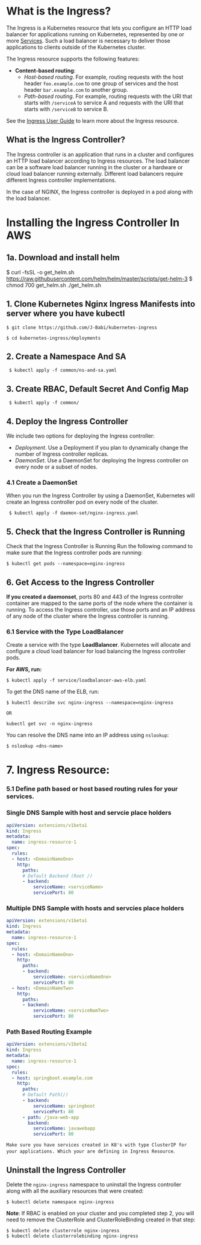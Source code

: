 # What is the Ingress?

The Ingress is a Kubernetes resource that lets you configure an HTTP load balancer for applications running on Kubernetes, represented by one or more [Services](https://kubernetes.io/docs/concepts/services-networking/service/). Such a load balancer is necessary to deliver those applications to clients outside of the Kubernetes cluster.

The Ingress resource supports the following features:
* **Content-based routing**:
    * *Host-based routing*. For example, routing requests with the host header `foo.example.com` to one group of services and the host header `bar.example.com` to another group.
    * *Path-based routing*. For example, routing requests with the URI that starts with `/serviceA` to service A and requests with the URI that starts with `/serviceB` to service B.

See the [Ingress User Guide](http://kubernetes.io/docs/user-guide/ingress/) to learn more about the Ingress resource.

## What is the Ingress Controller?

The Ingress controller is an application that runs in a cluster and configures an HTTP load balancer according to Ingress resources. The load balancer can be a software load balancer running in the cluster or a hardware or cloud load balancer running externally. Different load balancers require different Ingress controller implementations. 

In the case of NGINX, the Ingress controller is deployed in a pod along with the load balancer.


# Installing the Ingress Controller In AWS 

## 1a. Download and install helm
$ curl -fsSL -o get_helm.sh https://raw.githubusercontent.com/helm/helm/master/scripts/get-helm-3
$ chmod 700 get_helm.sh
  ./get_helm.sh

## 1. Clone Kubernetes Nginx Ingress Manifests into server where you have kubectl

```
$ git clone https://github.com/J-Babi/kubernetes-ingress

$ cd kubernetes-ingress/deployments
```
## 2. Create a Namespace And SA

```
 $ kubectl apply -f common/ns-and-sa.yaml
```
## 3. Create RBAC, Default Secret And Config Map

```
 $ kubectl apply -f common/
```

## 4. Deploy the Ingress Controller

We include two options for deploying the Ingress controller:
 * *Deployment*. Use a Deployment if you plan to dynamically change the number of Ingress controller replicas.
 * *DaemonSet*. Use a DaemonSet for deploying the Ingress controller on every node or a subset of nodes.

### 4.1 Create a DaemonSet

When you run the Ingress Controller by using a DaemonSet, Kubernetes will create an Ingress controller pod on every node of the cluster.

```
 $ kubectl apply -f daemon-set/nginx-ingress.yaml
 ```

## 5. Check that the Ingress Controller is Running

Check that the Ingress Controller is Running
Run the following command to make sure that the Ingress controller pods are running:
```
$ kubectl get pods --namespace=nginx-ingress
```

## 6. Get Access to the Ingress Controller

 **If you created a daemonset**, ports 80 and 443 of the Ingress controller container are mapped to the same ports of the node where the container is running. To access the Ingress controller, use those ports and an IP address of any node of the cluster where the Ingress controller is running.


### 6.1 Service with the Type LoadBalancer

 Create a service with the type **LoadBalancer**. Kubernetes will allocate and configure a cloud load balancer for load balancing the Ingress controller pods.

**For AWS, run:**
```
$ kubectl apply -f service/loadbalancer-aws-elb.yaml
```

To get the DNS name of the ELB, run:
```
$ kubectl describe svc nginx-ingress --namespace=nginx-ingress
```

`OR`

```
kubectl get svc -n nginx-ingress 
```

You can resolve the DNS name into an IP address using `nslookup`:
```
$ nslookup <dns-name>
```


# 7. Ingress Resource:

### 5.1 Define path based or host based routing rules for your services.

### Single DNS Sample with host and servcie place holders
``` yaml
apiVersion: extensions/v1beta1
kind: Ingress
metadata:
  name: ingress-resource-1
spec:
  rules:
  - host: <DomainNameOne>
    http:
      paths:
      # Default Backend (Root /)
      - backend:
          serviceName: <serviceName>
          servicePort: 80
``` 

### Multiple DNS Sample with hosts and servcies place holders
``` yaml
apiVersion: extensions/v1beta1
kind: Ingress
metadata:
  name: ingress-resource-1
spec:
  rules:
  - host: <DomainNameOne>
    http:
      paths:
      - backend:
          serviceName: <serviceNameOne>
          servicePort: 80
  - host: <DomainNameTwo>
    http:
      paths:
      - backend:
          serviceName: <serviceNamTwo>
          servicePort: 80	
``` 		  

### Path Based Routing Example
``` yaml		  
apiVersion: extensions/v1beta1
kind: Ingress
metadata:
  name: ingress-resource-1
spec:
  rules:
  - host: springboot.example.com
    http:
      paths:
      # Default Path(/)
      - backend:
          serviceName: springboot
          servicePort: 80
      - path: /java-web-app
        backend:
          serviceName: javawebapp
          servicePort: 80	
``` 


`Make sure you have services created in K8's with type ClusterIP for your applications. Which your are defining in Ingress Resource`.

## Uninstall the Ingress Controller

 Delete the `nginx-ingress` namespace to uninstall the Ingress controller along with all the auxiliary resources that were created:
 ```
 $ kubectl delete namespace nginx-ingress
 ```

 **Note**: If RBAC is enabled on your cluster and you completed step 2, you will need to remove the ClusterRole and ClusterRoleBinding created in that step:

 ```
 $ kubectl delete clusterrole nginx-ingress
 $ kubectl delete clusterrolebinding nginx-ingress
 ```
